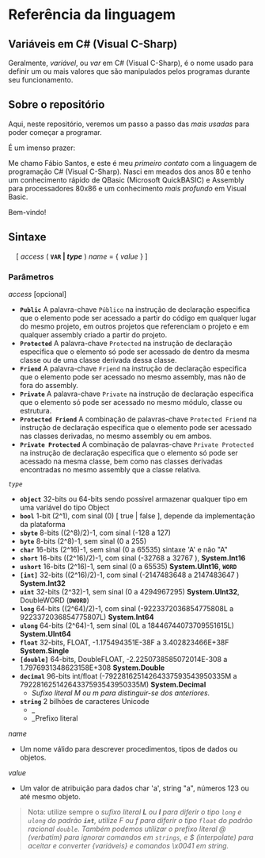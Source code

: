 # Referência da linguagem

## Variáveis em C# (Visual C-Sharp)

Geralmente, _variável_, ou _var_ em C# (Visual C-Sharp), é o nome usado para definir um ou mais valores que são manipulados pelos programas durante seu funcionamento.

## Sobre o repositório

Aqui, neste repositório, veremos um passo a passo das _mais usadas_ para poder começar a programar.

É um imenso prazer:

Me chamo Fábio Santos, e este é meu _primeiro contato_ com a linguagem de programação C# (Visual C-Sharp). Nasci em meados dos anos 80 e tenho um conhecimento rápido de QBasic (Microsoft QuickBASIC) e Assembly para processadores 80x86 e um conhecimento _mais profundo_ em Visual Basic.

Bem-vindo!

## Sintaxe

&nbsp;&nbsp;&nbsp;&nbsp;[ _access_ ( **`VAR` | _type_** ) _name_ = { _value_ } ]

### Parâmetros

_access_ [opcional]

   + **`Public`** A palavra-chave `Público` na instrução de declaração especifica que o elemento pode ser acessado a partir do código em qualquer lugar do mesmo projeto, em outros projetos que referenciam o projeto e em qualquer assembly criado a partir do projeto.
   + **`Protected`** A palavra-chave `Protected` na instrução de declaração especifica que o elemento só pode ser acessado de dentro da mesma classe ou de uma classe derivada dessa classe.
   + **`Friend`** A palavra-chave `Friend` na instrução de declaração especifica que o elemento pode ser acessado no mesmo assembly, mas não de fora do assembly.
   + **`Private`** A palavra-chave `Private` na instrução de declaração especifica que o elemento só pode ser acessado no mesmo módulo, classe ou estrutura.
   + **`Protected Friend`** A combinação de palavras-chave `Protected Friend` na instrução de declaração especifica que o elemento pode ser acessado nas classes derivadas, no mesmo assembly ou em ambos.
   + **`Private Protected`** A combinação de palavras-chave `Private Protected` na instrução de declaração especifica que o elemento só pode ser acessado na mesma classe, bem como nas classes derivadas encontradas no mesmo assembly que a classe relativa.

_`type`_

+ **`object`** 32-bits ou 64-bits sendo possível armazenar qualquer tipo em uma variável do tipo Object
+ **`bool`** 1-bit  (2^1), com sinal (0) [ true | false ], depende da implementação da plataforma
+ **`sbyte`** 8-bits ((2^8)/2)-1, com sinal (-128 a 127) 
+ **`byte`** 8-bits (2^8)-1, sem sinal (0 a 255)
+ **`char`** 16-bits (2^16)-1, sem sinal (0 a 65535) sintaxe 'A' e não "A"
+ **`short`** 16-bits ((2^16)/2)-1, com sinal (-32768 a 32767 ), **System.Int16**
+ **`ushort`** 16-bits (2^16)-1, sem sinal (0 a 65535) **System.UInt16**, **`WORD`**
+ **`[int]`** 32-bits ((2^16)/2)-1, com sinal (-2147483648 a 2147483647 ) **System.Int32**
+ **`uint`** 32-bits (2^32)-1, sem sinal (0 a 4294967295) **System.UInt32**, DoubleWORD (**`DWORD`**)
+ **`long`** 64-bits ((2^64)/2)-1, com sinal (-9223372036854775808L a 9223372036854775807L) **System.Int64**
+ **`ulong`** 64-bits (2^64)-1, sem sinal (0L a 18446744073709551615L) **System.UInt64**
+ **`float`** 32-bits, FLOAT, -1.175494351E-38F a 3.402823466E+38F **System.Single**
+ **`[double]`** 64-bits, DoubleFLOAT, -2.2250738585072014E-308 a 1.7976931348623158E+308 **System.Double**
+ **`decimal`** 96-bits  int/float (-79228162514264337593543950335M a 79228162514264337593543950335M) **System.Decimal**
   + _Sufixo literal M ou m para distinguir-se dos anteriores._
+ **`string`** 2 bilhões de caracteres Unicode
   + _
   + _Prefixo literal 

_name_

+ Um nome válido para descrever procedimentos, tipos de dados ou objetos.

_value_

+ Um valor de atribuição para dados char 'a', string "a", números 123 ou até mesmo objeto.


> Nota: utilize sempre o _sufixo literal **L** ou **l** para diferir o tipo `long` e `ulong` do padrão **`int`**, utilize F ou f para diferir o tipo `float` do padrão racional `double`. Também podemos utilizar o prefixo literal @ (verbatim) para ignorar comandos em `strings`, e $ (interpolate) para aceitar e converter {variáveis} e comandos \x0041 em string._
